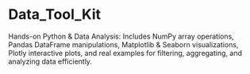 # Data_Tool_Kit
Hands-on Python &amp; Data Analysis: Includes NumPy array operations, Pandas DataFrame manipulations, Matplotlib &amp; Seaborn visualizations, Plotly interactive plots, and real examples for filtering, aggregating, and analyzing data efficiently.
